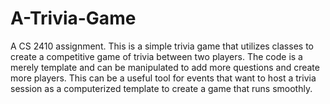 # A-Trivia-Game
A CS 2410 assignment. This is a simple trivia game that utilizes classes to create a competitive game of trivia between two players.  The code is a merely template and can be manipulated to add more questions and create more players. This can be a useful tool for events that want to host a trivia session as a computerized template to create a game that runs smoothly. 
